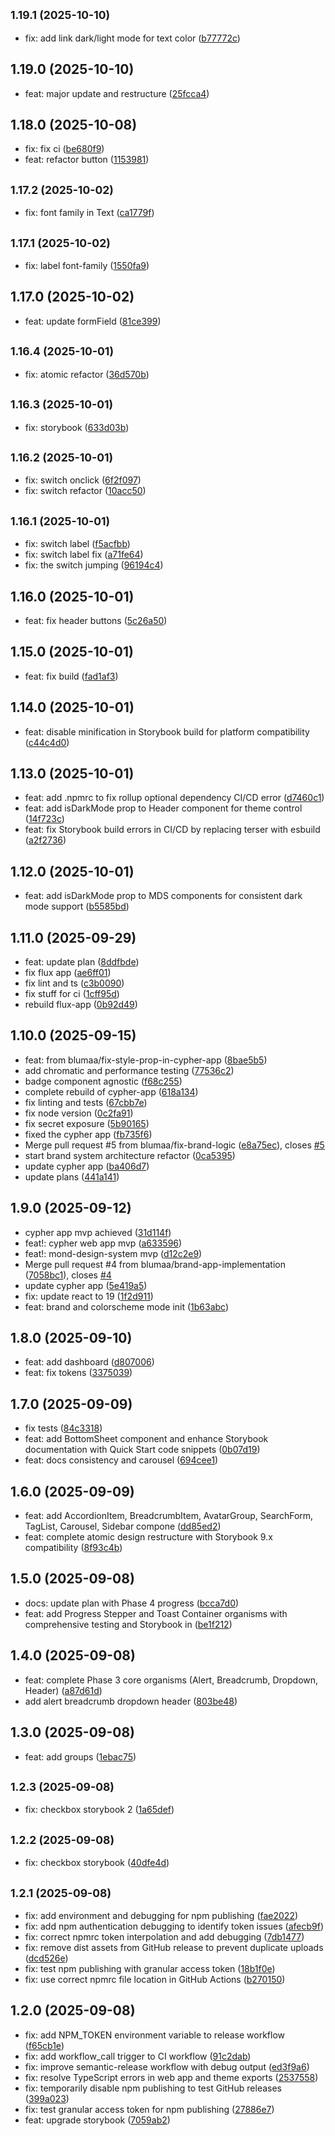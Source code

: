 ## <small>1.19.1 (2025-10-10)</small>

* fix: add link dark/light mode for text color ([b77772c](https://github.com/blumaa/mond-design-system/commit/b77772c))

## 1.19.0 (2025-10-10)

* feat: major update and restructure ([25fcca4](https://github.com/blumaa/mond-design-system/commit/25fcca4))

## 1.18.0 (2025-10-08)

* fix: fix ci ([be680f9](https://github.com/blumaa/mond-design-system/commit/be680f9))
* feat: refactor button ([1153981](https://github.com/blumaa/mond-design-system/commit/1153981))

## <small>1.17.2 (2025-10-02)</small>

* fix: font family in Text ([ca1779f](https://github.com/blumaa/mond-design-system/commit/ca1779f))

## <small>1.17.1 (2025-10-02)</small>

* fix: label font-family ([1550fa9](https://github.com/blumaa/mond-design-system/commit/1550fa9))

## 1.17.0 (2025-10-02)

* feat: update formField ([81ce399](https://github.com/blumaa/mond-design-system/commit/81ce399))

## <small>1.16.4 (2025-10-01)</small>

* fix: atomic refactor ([36d570b](https://github.com/blumaa/mond-design-system/commit/36d570b))

## <small>1.16.3 (2025-10-01)</small>

* fix: storybook ([633d03b](https://github.com/blumaa/mond-design-system/commit/633d03b))

## <small>1.16.2 (2025-10-01)</small>

* fix: switch onclick ([6f2f097](https://github.com/blumaa/mond-design-system/commit/6f2f097))
* fix: switch refactor ([10acc50](https://github.com/blumaa/mond-design-system/commit/10acc50))

## <small>1.16.1 (2025-10-01)</small>

* fix: switch label ([f5acfbb](https://github.com/blumaa/mond-design-system/commit/f5acfbb))
* fix: switch label fix ([a71fe64](https://github.com/blumaa/mond-design-system/commit/a71fe64))
* fix: the switch jumping ([96194c4](https://github.com/blumaa/mond-design-system/commit/96194c4))

## 1.16.0 (2025-10-01)

* feat: fix header buttons ([5c26a50](https://github.com/blumaa/mond-design-system/commit/5c26a50))

## 1.15.0 (2025-10-01)

* feat: fix build ([fad1af3](https://github.com/blumaa/mond-design-system/commit/fad1af3))

## 1.14.0 (2025-10-01)

* feat: disable minification in Storybook build for platform compatibility ([c44c4d0](https://github.com/blumaa/mond-design-system/commit/c44c4d0))

## 1.13.0 (2025-10-01)

* feat: add .npmrc to fix rollup optional dependency CI/CD error ([d7460c1](https://github.com/blumaa/mond-design-system/commit/d7460c1))
* feat: add isDarkMode prop to Header component for theme control ([14f723c](https://github.com/blumaa/mond-design-system/commit/14f723c))
* feat: fix Storybook build errors in CI/CD by replacing terser with esbuild ([a2f2736](https://github.com/blumaa/mond-design-system/commit/a2f2736))

## 1.12.0 (2025-10-01)

* feat: add isDarkMode prop to MDS components for consistent dark mode support ([b5585bd](https://github.com/blumaa/mond-design-system/commit/b5585bd))

## 1.11.0 (2025-09-29)

* feat: update plan ([8ddfbde](https://github.com/blumaa/mond-design-system/commit/8ddfbde))
* fix flux app ([ae6ff01](https://github.com/blumaa/mond-design-system/commit/ae6ff01))
* fix lint and ts ([c3b0090](https://github.com/blumaa/mond-design-system/commit/c3b0090))
* fix stuff for ci ([1cff95d](https://github.com/blumaa/mond-design-system/commit/1cff95d))
* rebuild flux-app ([0b92d49](https://github.com/blumaa/mond-design-system/commit/0b92d49))

## 1.10.0 (2025-09-15)

* feat: from blumaa/fix-style-prop-in-cypher-app ([8bae5b5](https://github.com/blumaa/mond-design-system/commit/8bae5b5))
* add chromatic and performance testing ([77536c2](https://github.com/blumaa/mond-design-system/commit/77536c2))
* badge component agnostic ([f68c255](https://github.com/blumaa/mond-design-system/commit/f68c255))
* complete rebuild of cypher-app ([618a134](https://github.com/blumaa/mond-design-system/commit/618a134))
* fix linting and tests ([67cbb7e](https://github.com/blumaa/mond-design-system/commit/67cbb7e))
* fix node version ([0c2fa91](https://github.com/blumaa/mond-design-system/commit/0c2fa91))
* fix secret exposure ([5b90165](https://github.com/blumaa/mond-design-system/commit/5b90165))
* fixed the cypher app ([fb735f6](https://github.com/blumaa/mond-design-system/commit/fb735f6))
* Merge pull request #5 from blumaa/fix-brand-logic ([e8a75ec](https://github.com/blumaa/mond-design-system/commit/e8a75ec)), closes [#5](https://github.com/blumaa/mond-design-system/issues/5)
* start brand system architecture refactor ([0ca5395](https://github.com/blumaa/mond-design-system/commit/0ca5395))
* update cypher app ([ba406d7](https://github.com/blumaa/mond-design-system/commit/ba406d7))
* update plans ([441a141](https://github.com/blumaa/mond-design-system/commit/441a141))

## 1.9.0 (2025-09-12)

* cypher app mvp achieved ([31d114f](https://github.com/blumaa/mond-design-system/commit/31d114f))
* feat!: cypher web app mvp ([a633596](https://github.com/blumaa/mond-design-system/commit/a633596))
* feat!: mond-design-system mvp ([d12c2e9](https://github.com/blumaa/mond-design-system/commit/d12c2e9))
* Merge pull request #4 from blumaa/brand-app-implementation ([7058bc1](https://github.com/blumaa/mond-design-system/commit/7058bc1)), closes [#4](https://github.com/blumaa/mond-design-system/issues/4)
* update cypher app ([5e419a5](https://github.com/blumaa/mond-design-system/commit/5e419a5))
* fix: update react to 19 ([1f2d911](https://github.com/blumaa/mond-design-system/commit/1f2d911))
* feat: brand and colorscheme mode init ([1b63abc](https://github.com/blumaa/mond-design-system/commit/1b63abc))

## 1.8.0 (2025-09-10)

* feat: add dashboard ([d807006](https://github.com/blumaa/mond-design-system/commit/d807006))
* feat: fix tokens ([3375039](https://github.com/blumaa/mond-design-system/commit/3375039))

## 1.7.0 (2025-09-09)

* fix tests ([84c3318](https://github.com/blumaa/mond-design-system/commit/84c3318))
* feat: add BottomSheet component and enhance Storybook documentation with Quick Start code snippets ([0b07d19](https://github.com/blumaa/mond-design-system/commit/0b07d19))
* feat: docs consistency and carousel ([694cee1](https://github.com/blumaa/mond-design-system/commit/694cee1))

## 1.6.0 (2025-09-09)

* feat: add AccordionItem, BreadcrumbItem, AvatarGroup, SearchForm, TagList, Carousel, Sidebar compone ([dd85ed2](https://github.com/blumaa/mond-design-system/commit/dd85ed2))
* feat: complete atomic design restructure with Storybook 9.x compatibility ([8f93c4b](https://github.com/blumaa/mond-design-system/commit/8f93c4b))

## 1.5.0 (2025-09-08)

* docs: update plan with Phase 4 progress ([bcca7d0](https://github.com/blumaa/mond-design-system/commit/bcca7d0))
* feat: add Progress Stepper and Toast Container organisms with comprehensive testing and Storybook in ([be1f212](https://github.com/blumaa/mond-design-system/commit/be1f212))

## 1.4.0 (2025-09-08)

* feat: complete Phase 3 core organisms (Alert, Breadcrumb, Dropdown, Header) ([a87d61d](https://github.com/blumaa/mond-design-system/commit/a87d61d))
* add alert breadcrumb dropdown header ([803be48](https://github.com/blumaa/mond-design-system/commit/803be48))

## 1.3.0 (2025-09-08)

* feat: add groups ([1ebac75](https://github.com/blumaa/mond-design-system/commit/1ebac75))

## <small>1.2.3 (2025-09-08)</small>

* fix: checkbox storybook 2 ([1a65def](https://github.com/blumaa/mond-design-system/commit/1a65def))

## <small>1.2.2 (2025-09-08)</small>

* fix: checkbox storybook ([40dfe4d](https://github.com/blumaa/mond-design-system/commit/40dfe4d))

## <small>1.2.1 (2025-09-08)</small>

* fix: add environment and debugging for npm publishing ([fae2022](https://github.com/blumaa/mond-design-system/commit/fae2022))
* fix: add npm authentication debugging to identify token issues ([afecb9f](https://github.com/blumaa/mond-design-system/commit/afecb9f))
* fix: correct npmrc token interpolation and add debugging ([7db1477](https://github.com/blumaa/mond-design-system/commit/7db1477))
* fix: remove dist assets from GitHub release to prevent duplicate uploads ([dcd526e](https://github.com/blumaa/mond-design-system/commit/dcd526e))
* fix: test npm publishing with granular access token ([18b1f0e](https://github.com/blumaa/mond-design-system/commit/18b1f0e))
* fix: use correct npmrc file location in GitHub Actions ([b270150](https://github.com/blumaa/mond-design-system/commit/b270150))

## 1.2.0 (2025-09-08)

* fix: add NPM_TOKEN environment variable to release workflow ([f65cb1e](https://github.com/blumaa/mond-design-system/commit/f65cb1e))
* fix: add workflow_call trigger to CI workflow ([91c2dab](https://github.com/blumaa/mond-design-system/commit/91c2dab))
* fix: improve semantic-release workflow with debug output ([ed3f9a6](https://github.com/blumaa/mond-design-system/commit/ed3f9a6))
* fix: resolve TypeScript errors in web app and theme exports ([2537558](https://github.com/blumaa/mond-design-system/commit/2537558))
* fix: temporarily disable npm publishing to test GitHub releases ([399a023](https://github.com/blumaa/mond-design-system/commit/399a023))
* fix: test granular access token for npm publishing ([27886e7](https://github.com/blumaa/mond-design-system/commit/27886e7))
* feat: upgrade storybook ([7059ab2](https://github.com/blumaa/mond-design-system/commit/7059ab2))
